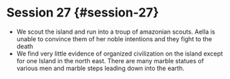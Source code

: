 # Session 27 {#session-27}

* We scout the island and run into a troup of amazonian scouts. Aella is unable to convince them of her noble intentions and they fight to the death  
* We find very little evidence of organized civilization on the island except for one Island in the north east. There are many marble statues of various men and marble steps leading down into the earth.
